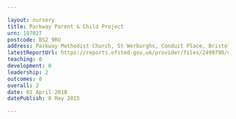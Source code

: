 ```yaml
---

layout: nursery
title: Parkway Parent & Child Project
urn: 107027
postcode: BS2 9RU
address: Parkway Methodist Church, St Werburghs, Conduit Place, Bristol, BS2 9RU
latestReportUrl: https://reports.ofsted.gov.uk/provider/files/2499798/urn/107027.pdf
teaching: 0
development: 0
leadership: 2
outcomes: 0
overall: 2
date: 01 April 2018 
datePublish: 8 May 2015

---
```

